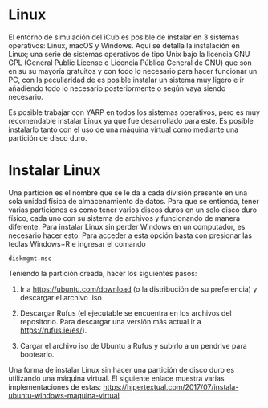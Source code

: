Linux
=================
El entorno de simulación del iCub es posible de instalar en 3 sistemas operativos: Linux, macOS y Windows. Aquí se detalla la instalación en Linux; una serie de sistemas operativos de tipo Unix bajo la licencia GNU GPL (General Public License o Licencia Pública General de GNU) que son en su su mayoría gratuitos y con todo lo necesario para hacer funcionar un PC, con la peculiaridad de es posible instalar un sistema muy ligero e ir añadiendo todo lo necesario posteriormente o según vaya siendo necesario.

Es posible trabajar con YARP en todos los sistemas operativos, pero es muy recomendable instalar Linux ya que fue desarrollado para este. Es posible instalarlo tanto con el uso de una máquina virtual como mediante una partición de disco duro.

Instalar Linux
=================

Una partición es el nombre que se le da a cada división presente en una sola unidad física de almacenamiento de datos. Para que se entienda, tener varias particiones es como tener varios discos duros en un solo disco duro físico, cada uno con su sistema de archivos y funcionando de manera diferente. Para instalar Linux sin perder Windows en un computador, es necesario hacer esto. Para acceder a esta opción basta con presionar las teclas Windows+R e ingresar el comando
  
```
diskmgmt.msc
```
Teniendo la partición creada, hacer los siguientes pasos:  

1. Ir a https://ubuntu.com/download (o la distribución de su preferencia) y descargar el archivo .iso

2. Descargar Rufus (el ejecutable se encuentra en los archivos del repositorio. Para descargar una versión más actual ir a https://rufus.ie/es/).

3. Cargar el archivo iso de Ubuntu a Rufus y subirlo a un pendrive para bootearlo.  

Una forma de instalar Linux sin hacer una partición de disco duro es utilizando una máquina virtual. El siguiente enlace muestra varias implementaciones de estas: https://hipertextual.com/2017/07/instala-ubuntu-windows-maquina-virtual
